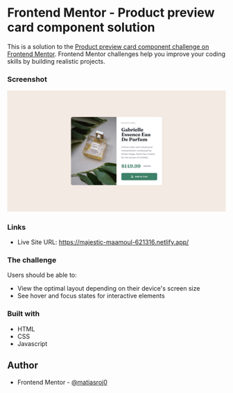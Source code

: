 # Frontend Mentor - Product preview card component solution

This is a solution to the [Product preview card component challenge on Frontend Mentor](https://www.frontendmentor.io/challenges/product-preview-card-component-GO7UmttRfa). Frontend Mentor challenges help you improve your coding skills by building realistic projects. 

### Screenshot

![](./design/desktop-design.jpg)

### Links

- Live Site URL: https://majestic-maamoul-621316.netlify.app/

### The challenge

Users should be able to:

- View the optimal layout depending on their device's screen size
- See hover and focus states for interactive elements

### Built with

- HTML
- CSS
- Javascript

## Author

- Frontend Mentor - [@matiasroj0](https://www.frontendmentor.io/profile/matiasroj0)
